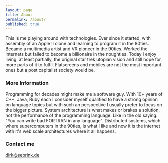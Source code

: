 ```yaml
---
layout: page
title: About
permalink: /about/
published: true
---
```


This is me playing around with technologies. Ever since it started, with
assembly of an Apple II clone and learning to program it in the 80ties. Became
a multimedia artist and VR pioneer in the 90ties. Worked the internets but
failed to become a billionaire in the noughties. Today I enjoy living, at least
partially, the original star trek utopian vision and still hope for more parts
of it to fulfil. Flatscreens and mobiles are not the most important ones but a
post capitalist society would be.

### More Information

Programming for decades might make me a software guy. With 10+ years of C++, Java, Ruby each I consider myself qualified to have a strong opinion on language topics but with such an perspective I usually prefer to focus on the bigger picture. System architecture is what makes or brakes a solution, not the performance of the programming language. Like in the old saying: "You can write bad FORTRAN in any language". Distributed systems, which where supercomputers in the 90ties, is what I like and now it is the internet with it's web scale architectures where it all happens. 

### Contact me

[dirk@sebrink.de](mailto:dirk@sebrink.de)
